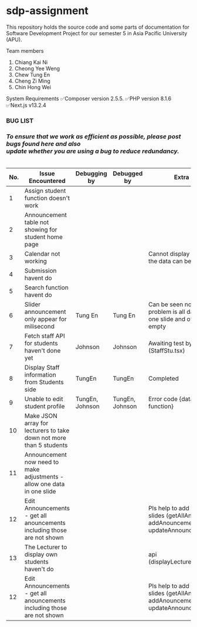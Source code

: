 # sdp-assignment
This repository holds the source code and some parts of documentation for Software Development Project for our semester 5 in Asia Pacific University (APU).

Team members
1. Chiang Kai Ni
2. Cheong Yee Weng
3. Chew Tung En
4. Cheng Zi Ming
5. Chin Hong Wei

System Requirements
✅Composer version 2.5.5.
✅PHP version 8.1.6
✅Next.js v13.2.4

<h3>BUG LIST<h3>
<i font-size="12px">To ensure that we work as efficient as possible, please post bugs found here and also<br>
update whether you are using a bug to reduce redundancy.</i>
<br><br>
<table>
  <thead>
    <tr>
      <th>No.</th>
      <th>Issue Encountered</th>
      <th>Debugging by</th>
      <th>Debugged by</th>
      <th>Extra Notes</th>
    </tr>
  </thead>
  <tbody>
    <!-- Add table rows here -->
    <tr>
      <td>1</td>
      <td>Assign student function doesn't work</td>
      <td></td>
      <td></td>
      <td></td>
    </tr>
    <tr>
      <td>2</td>
      <td>Announcement table not showing for student home page</td>
      <td></td>
      <td></td>
      <td></td>
    </tr>
    <tr>
      <td>3</td>
      <td>Calendar not working</td>
      <td></td>
      <td></td>
      <td>Cannot display full details and the data can be press</td>
    </tr>
    <tr>
      <td>4</td>
      <td>Submission havent do</td>
      <td></td>
      <td></td>
      <td></td>
    </tr>
    <tr>
      <td>5</td>
      <td>Search function havent do</td>
      <td></td>
      <td></td>
      <td></td>
    </tr>
    <tr>
      <td>6</td>
      <td>Slider announcement only appear for milisecond</td>
      <td>Tung En</td>
      <td>Tung En</td>
      <td>Can be seen now but the problem is all data display in one slide and other slides are empty</td>
    </tr>
    <tr>
      <td>7</td>
      <td>Fetch staff API for students haven't done yet</td>
      <td>Johnson</td>
      <td>Johnson</td>
      <td>Awaiting test by frontend (StaffStu.tsx)</td>
    </tr>
    <tr>
      <td>8</td>
      <td>Display Staff information from Students side</td>
      <td>TungEn</td>
      <td>TungEn</td>
      <td>Completed</td>
    </tr>
    <tr>
      <td>9</td>
      <td>Unable to edit student profile</td>
      <td>TungEn, Johnson</td>
      <td>TungEn, Johnson</td>
      <td>Error code {data map is not a function}</td>
    </tr>
    <tr>
      <td>10</td>
      <td>Make JSON array for lecturers to take down not more than 5 students</td>
      <td></td>
      <td></td>
      <td></td>
    </tr>
    <tr>
      <td>11</td>
      <td>Announcement now need to make adjustments - allow one data in one slide</td>
      <td></td>
      <td></td>
      <td></td>
    </tr>
    <tr>
      <td>12</td>
      <td>Edit Announcements - get all anouncements including those are not shown</td>
      <td></td>
      <td></td>
      <td>Pls help to add the api for all slides (getAllAnouncements, addAnouncements, updateAnnouncements)</td>
    </tr>
    <tr>
      <td>13</td>
      <td>The Lecturer to display own students haven't do</td>
      <td></td>
      <td></td>
      <td>api (displayLecturerOwnStudents)</td>
    </tr>
    <tr>
      <td>12</td>
      <td>Edit Announcements - get all anouncements including those are not shown</td>
      <td></td>
      <td></td>
      <td>Pls help to add the api for all slides (getAllAnouncements, addAnouncements, updateAnnouncements)</td>
    </tr>
    <!-- Add more rows as needed -->
  </tbody>
</table>